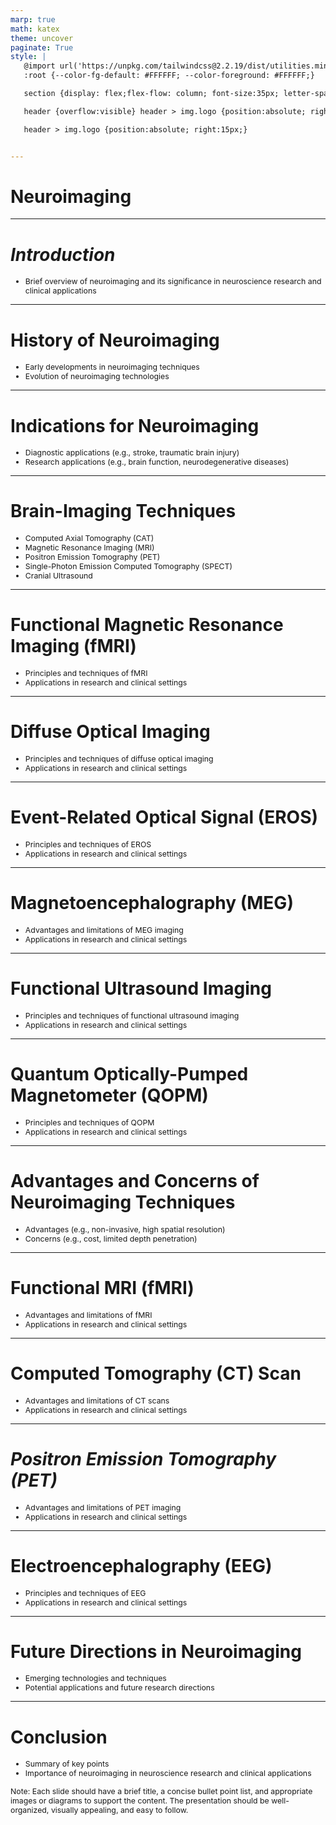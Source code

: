 ```yaml
---
marp: true
math: katex
theme: uncover
paginate: True
style: |
   @import url('https://unpkg.com/tailwindcss@2.2.19/dist/utilities.min.css');
   :root {--color-fg-default: #FFFFFF; --color-foreground: #FFFFFF;}

   section {display: flex;flex-flow: column; font-size:35px; letter-spacing:1.4px;}

   header {overflow:visible} header > img.logo {position:absolute; right:15px;}

   header > img.logo {position:absolute; right:15px;}


---
```

<!-- backgroundImage: url('backgrounds/aaabstract (15).png') -->
<!-- _class: lead -->

 # Neuroimaging

---
<style scoped>p,li {font-size:0.96em}</style>

 # _Introduction_

- Brief overview of neuroimaging and its significance in neuroscience research and clinical applications

---
<style scoped>p,li {font-size:0.92em}</style>

 # **History of Neuroimaging**
- Early developments in neuroimaging techniques
- Evolution of neuroimaging technologies


---
<style scoped>p,li {font-size:0.92em}</style>

 # Indications for Neuroimaging

- Diagnostic applications (e.g., stroke, traumatic brain injury)
- Research applications (e.g., brain function, neurodegenerative diseases)

---
<style scoped>p,li {font-size:0.80em}</style>

 # Brain-Imaging Techniques

- Computed Axial Tomography (CAT)
- Magnetic Resonance Imaging (MRI)
- Positron Emission Tomography (PET)
- Single-Photon Emission Computed Tomography (SPECT)
- Cranial Ultrasound

---
<style scoped>p,li {font-size:0.92em}</style>

 # Functional Magnetic Resonance Imaging (fMRI)

- Principles and techniques of fMRI
- Applications in research and clinical settings

---
<style scoped>p,li {font-size:0.92em}</style>

 # Diffuse Optical Imaging
- Principles and techniques of diffuse optical imaging
- Applications in research and clinical settings


---
<style scoped>p,li {font-size:0.92em}</style>

 # Event-Related Optical Signal (EROS)
- Principles and techniques of EROS
- Applications in research and clinical settings


---
<style scoped>p,li {font-size:0.92em}</style>

 # Magnetoencephalography (MEG)
- Advantages and limitations of MEG imaging
- Applications in research and clinical settings


---
<style scoped>p,li {font-size:0.92em}</style>

 # Functional Ultrasound Imaging
- Principles and techniques of functional ultrasound imaging
- Applications in research and clinical settings


---
<style scoped>p,li {font-size:0.92em}</style>

 # **Quantum Optically-Pumped Magnetometer (QOPM)**
- Principles and techniques of QOPM
- Applications in research and clinical settings


---
<style scoped>p,li {font-size:0.92em}</style>

 # Advantages and Concerns of Neuroimaging Techniques

- Advantages (e.g., non-invasive, high spatial resolution)
- Concerns (e.g., cost, limited depth penetration)

---
<style scoped>p,li {font-size:0.92em}</style>

 # Functional MRI (fMRI)
- Advantages and limitations of fMRI
- Applications in research and clinical settings


---
<style scoped>p,li {font-size:0.92em}</style>

 # Computed Tomography (CT) Scan

- Advantages and limitations of CT scans
- Applications in research and clinical settings

---
<style scoped>p,li {font-size:0.92em}</style>

 # _Positron Emission Tomography (PET)_

- Advantages and limitations of PET imaging
- Applications in research and clinical settings

---
<style scoped>p,li {font-size:0.92em}</style>

 # Electroencephalography (EEG)

- Principles and techniques of EEG
- Applications in research and clinical settings

---
<style scoped>p,li {font-size:0.92em}</style>

 # Future Directions in Neuroimaging
- Emerging technologies and techniques
- Potential applications and future research directions


---
<style scoped>p,li {font-size:0.88em}</style>

 # **Conclusion**

- Summary of key points
- Importance of neuroimaging in neuroscience research and clinical applications

Note: Each slide should have a brief title, a concise bullet point list, and appropriate images or diagrams to support the content. The presentation should be well-organized, visually appealing, and easy to follow.
